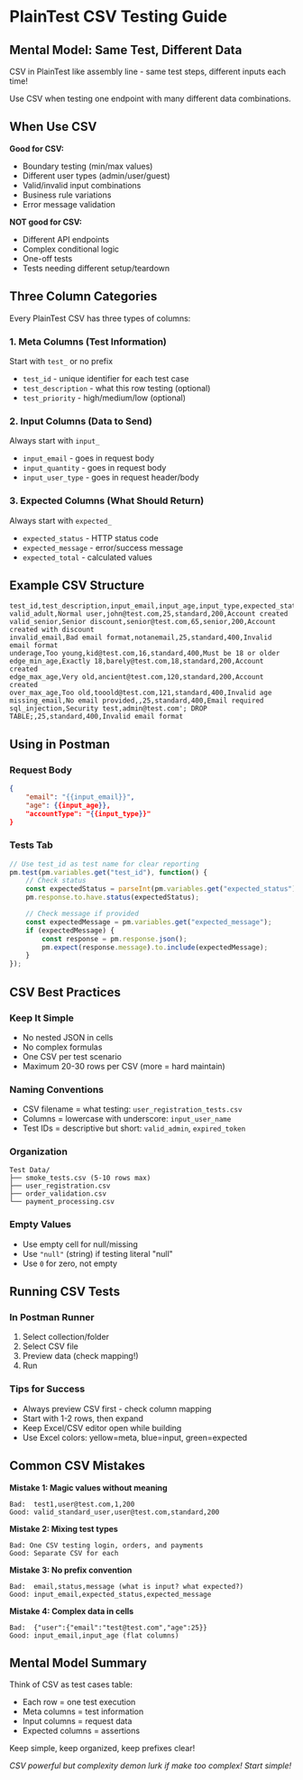 # PlainTest CSV Testing Guide

## Mental Model: Same Test, Different Data

CSV in PlainTest like assembly line - same test steps, different inputs each time!

Use CSV when testing one endpoint with many different data combinations.

## When Use CSV

**Good for CSV:**
- Boundary testing (min/max values)
- Different user types (admin/user/guest)
- Valid/invalid input combinations
- Business rule variations
- Error message validation

**NOT good for CSV:**
- Different API endpoints
- Complex conditional logic
- One-off tests
- Tests needing different setup/teardown

## Three Column Categories

Every PlainTest CSV has three types of columns:

### 1. Meta Columns (Test Information)
Start with `test_` or no prefix
- `test_id` - unique identifier for each test case
- `test_description` - what this row testing (optional)
- `test_priority` - high/medium/low (optional)

### 2. Input Columns (Data to Send)
Always start with `input_`
- `input_email` - goes in request body
- `input_quantity` - goes in request body
- `input_user_type` - goes in request header/body

### 3. Expected Columns (What Should Return)
Always start with `expected_`
- `expected_status` - HTTP status code
- `expected_message` - error/success message
- `expected_total` - calculated values

## Example CSV Structure

```csv
test_id,test_description,input_email,input_age,input_type,expected_status,expected_message
valid_adult,Normal user,john@test.com,25,standard,200,Account created
valid_senior,Senior discount,senior@test.com,65,senior,200,Account created with discount
invalid_email,Bad email format,notanemail,25,standard,400,Invalid email format
underage,Too young,kid@test.com,16,standard,400,Must be 18 or older
edge_min_age,Exactly 18,barely@test.com,18,standard,200,Account created
edge_max_age,Very old,ancient@test.com,120,standard,200,Account created
over_max_age,Too old,tooold@test.com,121,standard,400,Invalid age
missing_email,No email provided,,25,standard,400,Email required
sql_injection,Security test,admin@test.com'; DROP TABLE;,25,standard,400,Invalid email format
```

## Using in Postman

### Request Body
```json
{
    "email": "{{input_email}}",
    "age": {{input_age}},
    "accountType": "{{input_type}}"
}
```

### Tests Tab
```javascript
// Use test_id as test name for clear reporting
pm.test(pm.variables.get("test_id"), function() {
    // Check status
    const expectedStatus = parseInt(pm.variables.get("expected_status"));
    pm.response.to.have.status(expectedStatus);

    // Check message if provided
    const expectedMessage = pm.variables.get("expected_message");
    if (expectedMessage) {
        const response = pm.response.json();
        pm.expect(response.message).to.include(expectedMessage);
    }
});
```

## CSV Best Practices

### Keep It Simple
- No nested JSON in cells
- No complex formulas
- One CSV per test scenario
- Maximum 20-30 rows per CSV (more = hard maintain)

### Naming Conventions
- CSV filename = what testing: `user_registration_tests.csv`
- Columns = lowercase with underscore: `input_user_name`
- Test IDs = descriptive but short: `valid_admin`, `expired_token`

### Organization
```
Test Data/
├── smoke_tests.csv (5-10 rows max)
├── user_registration.csv
├── order_validation.csv
└── payment_processing.csv
```

### Empty Values
- Use empty cell for null/missing
- Use `"null"` (string) if testing literal "null"
- Use `0` for zero, not empty

## Running CSV Tests

### In Postman Runner
1. Select collection/folder
2. Select CSV file
3. Preview data (check mapping!)
4. Run

### Tips for Success
- Always preview CSV first - check column mapping
- Start with 1-2 rows, then expand
- Keep Excel/CSV editor open while building
- Use Excel colors: yellow=meta, blue=input, green=expected

## Common CSV Mistakes

**Mistake 1: Magic values without meaning**
```csv
Bad:  test1,user@test.com,1,200
Good: valid_standard_user,user@test.com,standard,200
```

**Mistake 2: Mixing test types**
```csv
Bad: One CSV testing login, orders, and payments
Good: Separate CSV for each
```

**Mistake 3: No prefix convention**
```csv
Bad:  email,status,message (what is input? what expected?)
Good: input_email,expected_status,expected_message
```

**Mistake 4: Complex data in cells**
```csv
Bad:  {"user":{"email":"test@test.com","age":25}}
Good: input_email,input_age (flat columns)
```

## Mental Model Summary

Think of CSV as test cases table:
- Each row = one test execution
- Meta columns = test information
- Input columns = request data
- Expected columns = assertions

Keep simple, keep organized, keep prefixes clear!

*CSV powerful but complexity demon lurk if make too complex! Start simple!*
